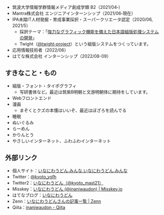 - 筑波大学情報学群情報メディア創成学類 B2（2021/04‐）
- Mantra株式会社 エンジニアインターンシップ（2021/06‐現在）
- IPA未踏IT人材発掘・育成事業採択・スーパークリエータ認定（2020/06, 2021/5）
  - 採択テーマ：｢[強力なグラフィック機能を備えた日本語組版処理システムの開発](https://note.com/ipsj/n/n6f6961254850)」
  - Twight（[@twight-project](https://github.com/twight-project)）という組版システムをつくっています。
- 応用情報技術者（2022/06）
- はてな株式会社 インターンシップ（2022/08-09）

## すきなこと・もの
- 組版・フォント・タイポグラフィ
  - 写研書体など。最近は筑紫B明朝と文游明朝体に期待をしています。
- Webフロントエンド
- 漫画
  - まぞくとクズの本懐はいいぞ、最近はぼざろを読んでる
- 睡眠
- ぬいぐるみ
- らーめん
- かりんとう
- やさしいインターネット、ふわふわインターネット

## 外部リンク
- 個人サイト：[いなにわうどん.みんな.いなにわうどん.みんな](https://いなにわうどん.みんな.いなにわうどん.みんな)
- Twitter：[@kyoto_ysfh](https://twitter.com/kyoto_ysfh)
- Twitter2：[いなにわうどん（@kyoto_mast21）](https://twitter.com/kyoto_mast21)
- Misskey：[いなにわうどん (@inaniwaudon) | Misskey.io](https://misskey.io/@inaniwaudon)
- はてなブログ：[いなにわうどん](https://soudakyoto-ikou.hatenadiary.jp/)
- Zenn：[いなにわうどんさんの記事一覧 | Zenn](https://zenn.dev/inaniwaudon)
- Qiita：[inaniwaudon - Qiita](https://qiita.com/inaniwaudon)
